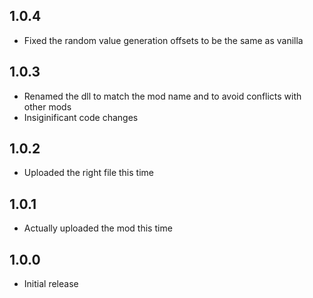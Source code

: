 ## 1.0.4
* Fixed the random value generation offsets to be the same as vanilla
## 1.0.3
* Renamed the dll to match the mod name and to avoid conflicts with other mods
* Insiginificant code changes
## 1.0.2
* Uploaded the right file this time
## 1.0.1
* Actually uploaded the mod this time
## 1.0.0
* Initial release